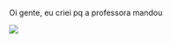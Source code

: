 Oi gente, eu criei pq a professora mandou


![](https://media.tenor.com/P0tX6a_nVIkAAAAM/grinch-smile-grinch.gif)

